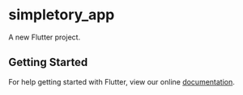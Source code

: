 # simpletory_app

A new Flutter project.

## Getting Started

For help getting started with Flutter, view our online
[documentation](https://flutter.io/).
